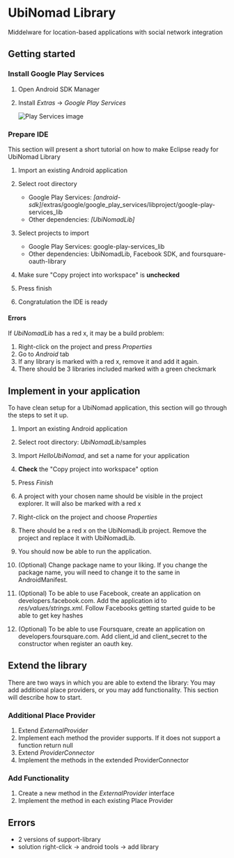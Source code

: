 UbiNomad Library
================

Middelware for location-based applications with social network integration



## Getting started

### Install Google Play Services

1. Open Android SDK Manager
2. Install *Extras* -> *Google Play Services*
   
   ![Play Services image](https://github.com/vegaen/UbiNomadLib/raw/master/screenshots/AndroidSDK.png)


### Prepare IDE
This section will present a short tutorial on how to make Eclipse ready for UbiNomad Library

1. Import an existing Android application
2. Select root directory
	- Google Play Services:  *[android-sdk]*/extras/google/google_play_services/libproject/google-play-services_lib
	- Other dependencies: *[UbiNomadLib]*

3. Select projects to import 
	- Google Play Services:  google-play-services_lib
	- Other dependencies: UbiNomadLib, Facebook SDK, and foursquare-oauth-library 

4. Make sure "Copy project into workspace" is **unchecked**
5. Press finish
5. Congratulation the IDE is ready

#### Errors
If *UbiNomadLib* has a red x, it may be a build problem:
1. Right-click on the project and press *Properties* 
2. Go to *Android* tab
3. If any library is marked with a red x, remove it and add it again.
4. There should be 3 libraries included marked with a green checkmark


## Implement in your application

To have clean setup for a UbiNomad application, this section will go through the steps to set it up.  

1. Import an existing Android application
2. Select root directory: *UbiNomadLib*/samples
3. Import *HelloUbiNomad*, and set a name for your application
4. **Check** the "Copy project into workspace" option
5. Press *Finish*
6. A project with your chosen name should be visible in the project explorer. It will also be marked with a red x
7. Right-click on the project and choose *Properties*
8. There should be a red x on the UbiNomadLib project. Remove the project and replace it with UbiNomadLib.
9. You should now be able to run the application.
10. (Optional) Change package name to your liking. If you change the package name, you will need to change it to the same in AndroidManifest.

11. (Optional) To be able to use Facebook, create an application on developers.facebook.com. Add the application id to *res/values/strings.xml*. Follow Facebooks getting started guide to be able to get key hashes

12. (Optional) To be able to use Foursquare, create an application on developers.foursquare.com. Add client_id and client_secret to the constructor when register an oauth key.


## Extend the library
There are two ways in which you are able to extend the library: You may add additional place providers, or you may add functionality. This section will describe how to start.

### Additional Place Provider

1. Extend *ExternalProvider*
2. Implement each method the provider supports. If it does not support a function return null
3. Extend *ProviderConnector*
4. Implement the methods in the extended ProviderConnector


### Add Functionality
1. Create a new method in the *ExternalProvider* interface
2. Implement the method in each existing Place Provider



## Errors
- 2 versions of support-library
- solution right-click -> android tools -> add library
